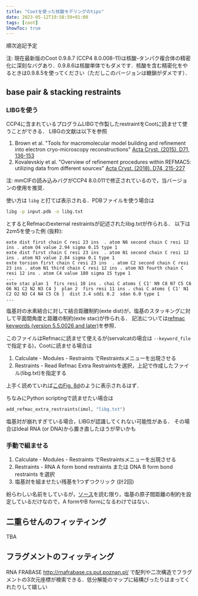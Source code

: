 ```yaml
---
title: "Cootを使った核酸モデリングのtips"
date: 2023-05-12T19:58:59+01:00
tags: [coot]
ShowToc: true
---
```


順次追記予定

注: 現在最新版のCoot 0.9.8.7 (CCP4 8.0.008-11)は核酸-タンパク複合体の精密化に深刻なバグあり．0.9.8.6は核酸単体でもダメです．核酸を含む精密化をやるときは0.9.8.5を使ってください（ただしこのバージョンは糖鎖がダメです）．

## base pair & stacking restraints
### LIBGを使う
CCP4に含まれているプログラムLIBGで作製したrestraintをCootに読ませて使うことができる．
LIBGの文献は以下を参照
1. Brown et al. "Tools for macromolecular model building and refinement into electron cryo-microscopy reconstructions" [Acta Cryst. (2015). D71, 136-153](https://doi.org/10.1107/S1399004714021683)
2. Kovalevskiy et al. "Overview of refinement procedures within REFMAC5: utilizing data from different sources" [Acta Cryst. (2018). D74, 215-227](https://doi.org/10.1107/S2059798318000979)

注: mmCIFの読み込みバグがCCP4 8.0.011で修正されているので，当バージョンの使用を推奨．

使い方は `libg` と打てば表示される．PDBファイルを使う場合は

```bash
libg -p input.pdb -o libg.txt
```

とするとRefmacのexternal restraintsが記述されたlibg.txtが作られる．
以下は2zm5を使った例 (抜粋):

```
exte dist first chain C resi 23 ins  . atom N6 second chain C resi 12 ins . atom O4 value 2.94 sigma 0.15 type 1 
exte dist first chain C resi 23 ins  . atom N1 second chain C resi 12 ins . atom N3 value 2.84 sigma 0.1 type 1 
exte torsion first chain C resi 23 ins  . atom C2 second chain C resi 23 ins . atom N1 third chain C resi 12 ins . atom N3 fourth chain C resi 12 ins . atom C4 value 180 sigma 15 type 1 
...
exte stac plan 1  firs resi 10 ins . chai C atoms { C1' N9 C8 N7 C5 C6 O6 N1 C2 N2 N3 C4 }  plan 2  firs resi 11 ins . chai C atoms { C1' N1 C2 O2 N3 C4 N4 C5 C6 }  dist 3.4 sddi 0.2  sdan 6.0 type 1
...
```

塩基対の水素結合に対して結合距離制約(exte dist)が，塩基のスタッキングに対して平面間角度と距離の制約(exte stac)が作られる．
記法については[refmac keywords (version 5.5.0026 and later)](https://www2.mrc-lmb.cam.ac.uk/groups/murshudov/content/refmac/refmac_keywords.html)を参照．

このファイルはRefmacに読ませて使えるが(servalcatの場合は `--keyword_file` で指定する)，Cootに読ませる場合は

1. Calculate - Modules - Restraints でRestraintsメニューを出現させる
2. Restraints - Read Refmac Extra Restraintsを選択，上記で作成したファイル(libg.txt)を指定する

上手く読めていれば[このFig. 8d](https://journals.iucr.org/d/issues/2015/01/00/ba5226/ba5226fig8.html)のように表示されるはず．

ちなみにPython scriptingで読ませたい場合は

```py
add_refmac_extra_restraints(imol, "libg.txt")
```

塩基対が崩れすぎている場合，LIBGが認識してくれない可能性がある．
その場合はIdeal RNA (or DNA)から置き直したほうが早いかも

### 手動で組ませる

1. Calculate - Modules - Restraints でRestraintsメニューを出現させる
2. Restraints - RNA A form bond restraints または DNA B form bond restraints を選択
3. 塩基対を組ませたい残基を1つずつクリック (計2回)

紛らわしい名前をしているが，[ソース](https://github.com/pemsley/coot/blob/cffbb2e5262899b2fcfd1f6858ba7be36c396d0d/python/user_define_restraints.py#L167)を読む限り，塩基の原子間距離の制約を設定しているだけなので，A formやB formになるわけではない．

## 二重らせんのフィッティング
TBA

## フラグメントのフィッティング

RNA FRABASE http://rnafrabase.cs.put.poznan.pl/ で配列や二次構造でフラグメントの3次元座標が検索できる．低分解能のマップに結構ぴったりはまってくれたりして嬉しい
